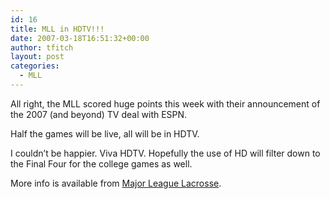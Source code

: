 ```yaml
---
id: 16
title: MLL in HDTV!!!
date: 2007-03-18T16:51:32+00:00
author: tfitch
layout: post
categories:
  - MLL
---
```

All right, the MLL scored huge points this week with their announcement of the 2007 (and beyond) TV deal with ESPN.

Half the games will be live, all will be in HDTV.

I couldn&#8217;t be happier. Viva HDTV. Hopefully the use of HD will filter down to the Final Four for the college games as well.

More info is available from <a href="http://www.majorleaguelacrosse.com/news/pressreleases/index.html?article_id=480" target="_new" rel="noopener noreferrer">Major League Lacrosse</a>.
